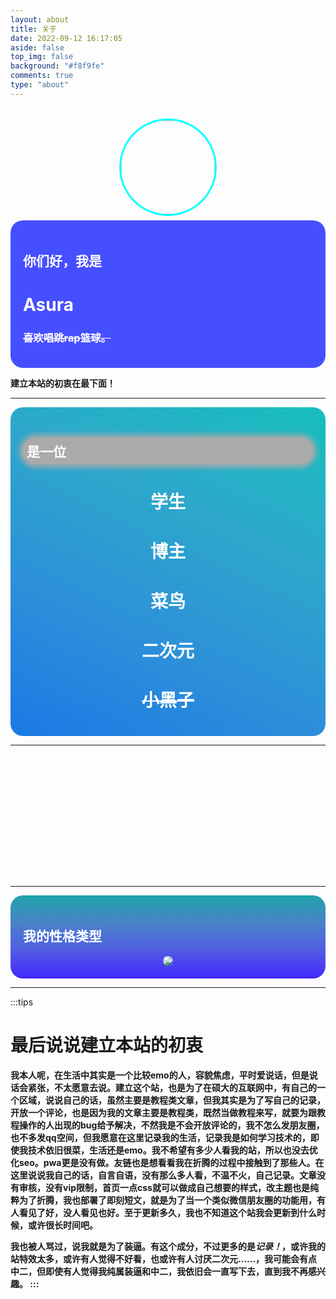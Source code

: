 ```yaml
---
layout: about
title: 关于
date: 2022-09-12 16:17:05
aside: false
top_img: false
background: "#f8f9fe"
comments: true
type: "about"
---
```


<center>
<img class="aboutpageavatar" src="https://wlopck.gitee.io/img/avatar.png" width="150" height="150" />
</center>
<div class="aboutpageinfo">
<font color="white">
<h2>你们好，我是</h2>
<h1>Asura</h1>
<del><h3>喜欢唱跳rap篮球。</h3></del>
</font>
</div>

**建立本站的初衷在最下面！**

---

<div class="aboutpageinfo2">

<h2 id="aboutmyself">是一位</h2>
<center>
<font color="white">
<h1>学生</h1>
<h1>博主</h1>
<h1>菜鸟</h1>
<h1>二次元</h1>
<del><h1>小黑子</h1></del>
</font>
</div>

---

<div class="aboutmusiclikes">
<font color="white">
<h2>音乐偏好</h2>
<h1>啥都爱听</h1>
</font>
</div>

---

<div class="aboutpers">
<font color="white">
<h2>我的性格类型</h2>
</font>
<center>
<img class="aboutpersimage" src="https://ezgx.site/img/16pers.png">
</center>
</div>

---

:::tips

<h1>
<b>
最后说说建立本站的初衷
</b>
</h1>

<b>
我本人呢，在生活中其实是一个比较emo的人，容貌焦虑，平时爱说话，但是说话会紧张，不太愿意去说。建立这个站，也是为了在硕大的互联网中，有自己的一个区域，说说自己的话，虽然主要是教程类文章，但我其实是为了写自己的记录，开放一个评论，也是因为我的文章主要是教程类，既然当做教程来写，就要为跟教程操作的人出现的bug给予解决，不然我是不会开放评论的，我不怎么发朋友圈，也不多发qq空间，但我愿意在这里记录我的生活，记录我是如何学习技术的，即使我技术依旧很菜，生活还是emo。我不希望有多少人看我的站，所以也没去优化seo。pwa更是没有做。友链也是想看看我在折腾的过程中接触到了那些人。在这里说说我自己的话，自言自语，没有那么多人看，不温不火，自己记录。文章没有审核，没有vip限制，首页一点css就可以做成自己想要的样式，改主题也是纯粹为了折腾，我也部署了即刻短文，就是为了当一个类似微信朋友圈的功能用，有人看见了好，没人看见也好。至于更新多久，我也不知道这个站我会更新到什么时候，或许很长时间吧。

我也被人骂过，说我就是为了装逼。有这个成分，不过更多的是<i>记录！</i>，或许我的站特效太多，或许有人觉得不好看，也或许有人讨厌二次元……，我可能会有点中二，但即使有人觉得我纯属装逼和中二，我依旧会一直写下去，直到我不再感兴趣。
<b>
:::


<style>
    .aboutpageavatar {
        border-radius: 2000px;
        box-shadow: 0px 0px 0px 3px cyan;
        margin-top: 20px;
        margin-bottom: 10px;
    }
    .aboutpageinfo {
        background: rgb(70,79,255);
        color: white !important;
        padding: 20px;
        border-radius: 20px;
    }
    .aboutpageinfo2 {
        background-image: linear-gradient(25deg, #1a79e6, #2d90d9, #2da8cb, #17bfbd);
        color: white !important;
        padding: 20px;
        border-radius: 20px
    }
    #aboutmyself {
        box-shadow: 0px 0px 10px 5px #aaa;
        background: #aaa;
        border-radius: 20px;
        padding: 6px;
    }
    .aboutmusiclikes {
        background: url(https://ezgx.site/img/OIP-C.jfif);
        color: white !important;
        padding: 20px;
        border-radius: 20px
    }
    .aboutpers {
        background-image: linear-gradient(0deg, #4327ff, #515ce3, #4a82c7, #1fa4a9);
        padding: 20px;
        color: white !important;
        border-radius: 20px;
    }
    .aboutpersimage {
        border-radius: 10px;
    }
</style>
